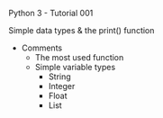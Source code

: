 Python 3 - Tutorial 001

Simple data types & the print() function

- Comments
  - The most used function
  - Simple variable types
    - String
    - Integer
    - Float
    - List
